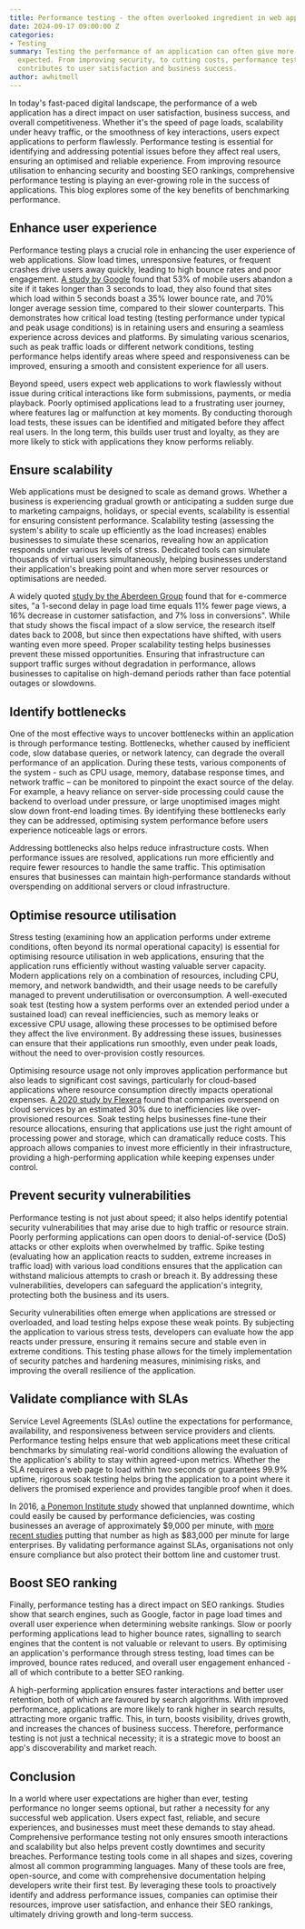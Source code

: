 ```yaml
---
title: Performance testing - the often overlooked ingredient in web application success
date: 2024-09-17 09:00:00 Z
categories:
- Testing
summary: Testing the performance of an application can often give more insights than
  expected. From improving security, to cutting costs, performance testing ultimately
  contributes to user satisfaction and business success.
author: awhitmell
---
```


In today's fast-paced digital landscape, the performance of a web application has a direct impact on user satisfaction, business success, and overall competitiveness. Whether it's the speed of page loads, scalability under heavy traffic, or the smoothness of key interactions, users expect applications to perform flawlessly. Performance testing is essential for identifying and addressing potential issues before they affect real users, ensuring an optimised and reliable experience. From improving resource utilisation to enhancing security and boosting SEO rankings, comprehensive performance testing is playing an ever-growing role in the success of applications. This blog explores some of the key benefits of benchmarking performance.

## Enhance user experience
Performance testing plays a crucial role in enhancing the user experience of web applications. Slow load times, unresponsive features, or frequent crashes drive users away quickly, leading to high bounce rates and poor engagement. [A study by Google](https://www.thinkwithgoogle.com/_qs/documents/2340/bc22e_The_Need_for_Mobile_Speed_-_FINAL_1.pdf) found that 53% of mobile users abandon a site if it takes longer than 3 seconds to load, they also found that sites which load within 5 seconds boast a 35% lower bounce rate, and 70% longer average session time, compared to their slower counterparts. This demonstrates how critical load testing (testing performance under typical and peak usage conditions) is in retaining users and ensuring a seamless experience across devices and platforms. By simulating various scenarios, such as peak traffic loads or different network conditions, testing performance helps identify areas where speed and responsiveness can be improved, ensuring a smooth and consistent experience for all users.

Beyond speed, users expect web applications to work flawlessly without issue during critical interactions like form submissions, payments, or media playback. Poorly optimised applications lead to a frustrating user journey, where features lag or malfunction at key moments. By conducting thorough load tests, these issues can be identified and mitigated before they affect real users. In the long term, this builds user trust and loyalty, as they are more likely to stick with applications they know performs reliably.

## Ensure scalability
Web applications must be designed to scale as demand grows. Whether a business is experiencing gradual growth or anticipating a sudden surge due to marketing campaigns, holidays, or special events, scalability is essential for ensuring consistent performance. Scalability testing (assessing the system's ability to scale up efficiently as the load increases) enables businesses to simulate these scenarios, revealing how an application responds under various levels of stress. Dedicated tools can simulate thousands of virtual users simultaneously, helping businesses understand their application's breaking point and when more server resources or optimisations are needed.

A widely quoted [study by the Aberdeen Group](https://info.headspin.io/hubfs/Analyst%20Reports/5136-RR-performance-web-application.pdf) found that for e-commerce sites, "a 1-second delay in page load time equals 11% fewer page views, a 16% decrease in customer satisfaction, and 7% loss in conversions". While that study shows the fiscal impact of a slow service, the research itself dates back to 2008, but since then expectations have shifted, with users wanting even more speed. Proper scalability testing helps businesses prevent these missed opportunities. Ensuring that infrastructure can support traffic surges without degradation in performance, allows businesses to capitalise on high-demand periods rather than face potential outages or slowdowns.

## Identify bottlenecks
One of the most effective ways to uncover bottlenecks within an application is through performance testing. Bottlenecks, whether caused by inefficient code, slow database queries, or network latency, can degrade the overall performance of an application. During these tests, various components of the system - such as CPU usage, memory, database response times, and network traffic – can be monitored to pinpoint the exact source of the delay. For example, a heavy reliance on server-side processing could cause the backend to overload under pressure, or large unoptimised images might slow down front-end loading times. By identifying these bottlenecks early they can be addressed, optimising system performance before users experience noticeable lags or errors.

Addressing bottlenecks also helps reduce infrastructure costs. When performance issues are resolved, applications run more efficiently and require fewer resources to handle the same traffic. This optimisation ensures that businesses can maintain high-performance standards without overspending on additional servers or cloud infrastructure.

## Optimise resource utilisation
Stress testing (examining how an application performs under extreme conditions, often beyond its normal operational capacity) is essential for optimising resource utilisation in web applications, ensuring that the application runs efficiently without wasting valuable server capacity. Modern applications rely on a combination of resources, including CPU, memory, and network bandwidth, and their usage needs to be carefully managed to prevent underutilisation or overconsumption. A well-executed soak test (testing how a system performs over an extended period under a sustained load) can reveal inefficiencies, such as memory leaks or excessive CPU usage, allowing these processes to be optimised before they affect the live environment. By addressing these issues, businesses can ensure that their applications run smoothly, even under peak loads, without the need to over-provision costly resources.

Optimising resource usage not only improves application performance but also leads to significant cost savings, particularly for cloud-based applications where resource consumption directly impacts operational expenses. [A 2020 study by Flexera](https://www.flexera.com/about-us/press-center/flexera-releases-2020-state-of-the-cloud-report) found that companies overspend on cloud services by an estimated 30% due to inefficiencies like over-provisioned resources. Soak testing helps businesses fine-tune their resource allocations, ensuring that applications use just the right amount of processing power and storage, which can dramatically reduce costs. This approach allows companies to invest more efficiently in their infrastructure, providing a high-performing application while keeping expenses under control.

## Prevent security vulnerabilities
Performance testing is not just about speed; it also helps identify potential security vulnerabilities that may arise due to high traffic or resource strain. Poorly performing applications can open doors to denial-of-service (DoS) attacks or other exploits when overwhelmed by traffic. Spike testing (evaluating how an application reacts to sudden, extreme increases in traffic load) with various load conditions ensures that the application can withstand malicious attempts to crash or breach it. By addressing these vulnerabilities, developers can safeguard the application's integrity, protecting both the business and its users.

Security vulnerabilities often emerge when applications are stressed or overloaded, and load testing helps expose these weak points. By subjecting the application to various stress tests, developers can evaluate how the app reacts under pressure, ensuring it remains secure and stable even in extreme conditions. This testing phase allows for the timely implementation of security patches and hardening measures, minimising risks, and improving the overall resilience of the application.

## Validate compliance with SLAs
Service Level Agreements (SLAs) outline the expectations for performance, availability, and responsiveness between service providers and clients. Performance testing helps ensure that web applications meet these critical benchmarks by simulating real-world conditions allowing the evaluation of the application's ability to stay within agreed-upon metrics. Whether the SLA requires a web page to load within two seconds or guarantees 99.9% uptime, rigorous soak testing helps bring the application to a point where it delivers the promised experience and provides tangible proof when it does.

In 2016, [a Ponemon Institute study](https://www.vertiv.com/globalassets/documents/reports/2016-cost-of-data-center-outages-11-11_51190_1.pdf) showed that unplanned downtime, which could easily be caused by performance deficiencies, was costing businesses an average of approximately $9,000 per minute, with [more recent studies](https://itic-corp.com/itic-2021-global-server-hardware-server-os-reliability-survey-results) putting that number as high as $83,000 per minute for large enterprises. By validating performance against SLAs, organisations not only ensure compliance but also protect their bottom line and customer trust.

## Boost SEO ranking
Finally, performance testing has a direct impact on SEO rankings. Studies show that search engines, such as Google, factor in page load times and overall user experience when determining website rankings. Slow or poorly performing applications lead to higher bounce rates, signalling to search engines that the content is not valuable or relevant to users. By optimising an application's performance through stress testing, load times can be improved, bounce rates reduced, and overall user engagement enhanced - all of which contribute to a better SEO ranking.

A high-performing application ensures faster interactions and better user retention, both of which are favoured by search algorithms. With improved performance, applications are more likely to rank higher in search results, attracting more organic traffic. This, in turn, boosts visibility, drives growth, and increases the chances of business success. Therefore, performance testing is not just a technical necessity; it is a strategic move to boost an app's discoverability and market reach.

## Conclusion
In a world where user expectations are higher than ever, testing performance no longer seems optional, but rather a necessity for any successful web application. Users expect fast, reliable, and secure experiences, and businesses must meet these demands to stay ahead. Comprehensive performance testing not only ensures smooth interactions and scalability but also helps prevent costly downtimes and security breaches. Performance testing tools come in all shapes and sizes, covering almost all common programming languages. Many of these tools are free, open-source, and come with comprehensive documentation helping developers write their first test. By leveraging these tools to proactively identify and address performance issues, companies can optimise their resources, improve user satisfaction, and enhance their SEO rankings, ultimately driving growth and long-term success.
